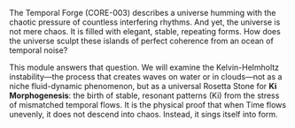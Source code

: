 The Temporal Forge (CORE-003) describes a universe humming with the chaotic pressure of countless interfering rhythms. And yet, the universe is not mere chaos. It is filled with elegant, stable, repeating forms. How does the universe sculpt these islands of perfect coherence from an ocean of temporal noise?

This module answers that question. We will examine the Kelvin-Helmholtz instability—the process that creates waves on water or in clouds—not as a niche fluid-dynamic phenomenon, but as a universal Rosetta Stone for **Ki Morphogenesis**: the birth of stable, resonant patterns (Ki) from the stress of mismatched temporal flows. It is the physical proof that when Time flows unevenly, it does not descend into chaos. Instead, it sings itself into form.